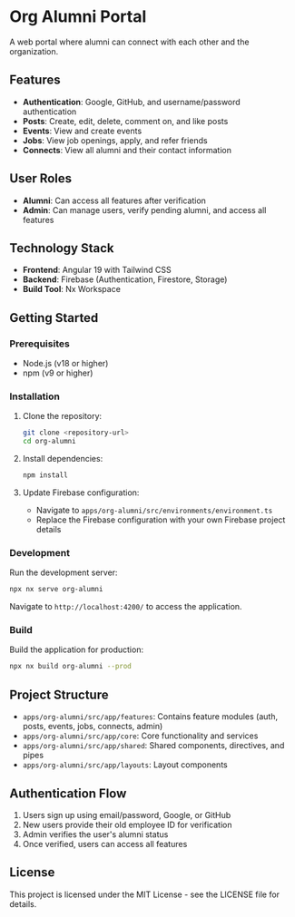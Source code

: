 # Org Alumni Portal

A web portal where alumni can connect with each other and the organization.

## Features

- **Authentication**: Google, GitHub, and username/password authentication
- **Posts**: Create, edit, delete, comment on, and like posts
- **Events**: View and create events
- **Jobs**: View job openings, apply, and refer friends
- **Connects**: View all alumni and their contact information

## User Roles

- **Alumni**: Can access all features after verification
- **Admin**: Can manage users, verify pending alumni, and access all features

## Technology Stack

- **Frontend**: Angular 19 with Tailwind CSS
- **Backend**: Firebase (Authentication, Firestore, Storage)
- **Build Tool**: Nx Workspace

## Getting Started

### Prerequisites

- Node.js (v18 or higher)
- npm (v9 or higher)

### Installation

1. Clone the repository:
   ```bash
   git clone <repository-url>
   cd org-alumni
   ```

2. Install dependencies:
   ```bash
   npm install
   ```

3. Update Firebase configuration:
   - Navigate to `apps/org-alumni/src/environments/environment.ts`
   - Replace the Firebase configuration with your own Firebase project details

### Development

Run the development server:

```bash
npx nx serve org-alumni
```

Navigate to `http://localhost:4200/` to access the application.

### Build

Build the application for production:

```bash
npx nx build org-alumni --prod
```

## Project Structure

- `apps/org-alumni/src/app/features`: Contains feature modules (auth, posts, events, jobs, connects, admin)
- `apps/org-alumni/src/app/core`: Core functionality and services
- `apps/org-alumni/src/app/shared`: Shared components, directives, and pipes
- `apps/org-alumni/src/app/layouts`: Layout components

## Authentication Flow

1. Users sign up using email/password, Google, or GitHub
2. New users provide their old employee ID for verification
3. Admin verifies the user's alumni status
4. Once verified, users can access all features

## License

This project is licensed under the MIT License - see the LICENSE file for details.
